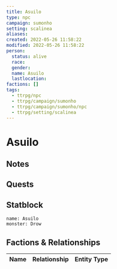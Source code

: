 ```yaml
---
title: Asuilo
type: npc
campaign: sumonho
setting: scalinea
aliases: 
created: 2022-05-26 11:58:22
modified: 2022-05-26 11:58:22
person:
  status: alive
  race: 
  gender: 
  name: Asuilo
  lastlocation: 
factions: []
tags:
  - ttrpg/npc
  - ttrpg/campaign/sumonho
  - ttrpg/campaign/sumonho/npc
  - ttrpg/setting/scalinea
---
```


# Asuilo

## Notes


## Quests


## Statblock

```statblock
name: Asuilo
monster: Drow
```


## Factions & Relationships
| Name | Relationship | Entity Type |
| ---- |:------------:| ----------- |



